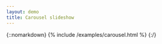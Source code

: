```yaml
---
layout: demo
title: Carousel slideshow
---
```


{::nomarkdown}
{% include /examples/carousel.html %}
{:/}